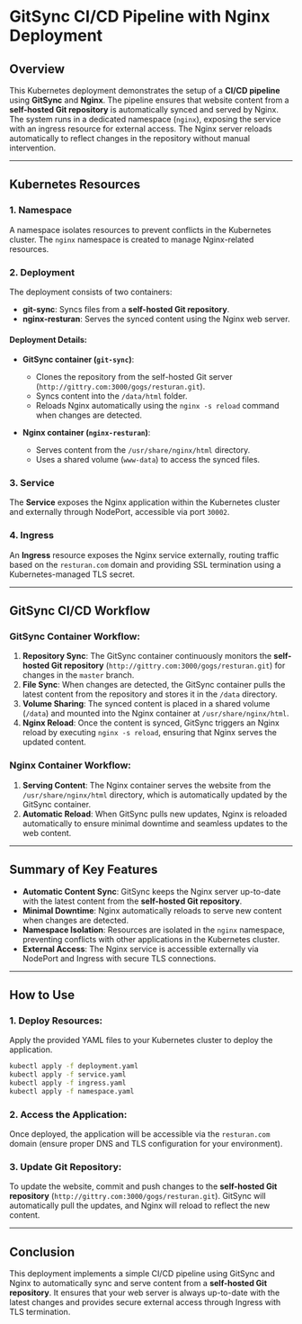 # GitSync CI/CD Pipeline with Nginx Deployment

## Overview
This Kubernetes deployment demonstrates the setup of a **CI/CD pipeline** using **GitSync** and **Nginx**. The pipeline ensures that website content from a **self-hosted Git repository** is automatically synced and served by Nginx. The system runs in a dedicated namespace (`nginx`), exposing the service with an ingress resource for external access. The Nginx server reloads automatically to reflect changes in the repository without manual intervention.

---

## Kubernetes Resources

### 1. **Namespace**
A namespace isolates resources to prevent conflicts in the Kubernetes cluster. The `nginx` namespace is created to manage Nginx-related resources.

### 2. **Deployment**
The deployment consists of two containers:
- **git-sync**: Syncs files from a **self-hosted Git repository**.
- **nginx-resturan**: Serves the synced content using the Nginx web server.

#### Deployment Details:
- **GitSync container (`git-sync`)**:
  - Clones the repository from the self-hosted Git server (`http://gittry.com:3000/gogs/resturan.git`).
  - Syncs content into the `/data/html` folder.
  - Reloads Nginx automatically using the `nginx -s reload` command when changes are detected.

- **Nginx container (`nginx-resturan`)**:
  - Serves content from the `/usr/share/nginx/html` directory.
  - Uses a shared volume (`www-data`) to access the synced files.

### 3. **Service**
The **Service** exposes the Nginx application within the Kubernetes cluster and externally through NodePort, accessible via port `30002`.

### 4. **Ingress**
An **Ingress** resource exposes the Nginx service externally, routing traffic based on the `resturan.com` domain and providing SSL termination using a Kubernetes-managed TLS secret.

---

## GitSync CI/CD Workflow

### GitSync Container Workflow:
1. **Repository Sync**: The GitSync container continuously monitors the **self-hosted Git repository** (`http://gittry.com:3000/gogs/resturan.git`) for changes in the `master` branch.
2. **File Sync**: When changes are detected, the GitSync container pulls the latest content from the repository and stores it in the `/data` directory.
3. **Volume Sharing**: The synced content is placed in a shared volume (`/data`) and mounted into the Nginx container at `/usr/share/nginx/html`.
4. **Nginx Reload**: Once the content is synced, GitSync triggers an Nginx reload by executing `nginx -s reload`, ensuring that Nginx serves the updated content.

### Nginx Container Workflow:
1. **Serving Content**: The Nginx container serves the website from the `/usr/share/nginx/html` directory, which is automatically updated by the GitSync container.
2. **Automatic Reload**: When GitSync pulls new updates, Nginx is reloaded automatically to ensure minimal downtime and seamless updates to the web content.

---

## Summary of Key Features

- **Automatic Content Sync**: GitSync keeps the Nginx server up-to-date with the latest content from the **self-hosted Git repository**.
- **Minimal Downtime**: Nginx automatically reloads to serve new content when changes are detected.
- **Namespace Isolation**: Resources are isolated in the `nginx` namespace, preventing conflicts with other applications in the Kubernetes cluster.
- **External Access**: The Nginx service is accessible externally via NodePort and Ingress with secure TLS connections.

---

## How to Use

### 1. Deploy Resources:
Apply the provided YAML files to your Kubernetes cluster to deploy the application.

```bash
kubectl apply -f deployment.yaml
kubectl apply -f service.yaml
kubectl apply -f ingress.yaml
kubectl apply -f namespace.yaml
```

### 2. Access the Application:
Once deployed, the application will be accessible via the `resturan.com` domain (ensure proper DNS and TLS configuration for your environment).

### 3. Update Git Repository:
To update the website, commit and push changes to the **self-hosted Git repository** (`http://gittry.com:3000/gogs/resturan.git`). GitSync will automatically pull the updates, and Nginx will reload to reflect the new content.

---

## Conclusion
This deployment implements a simple CI/CD pipeline using GitSync and Nginx to automatically sync and serve content from a **self-hosted Git repository**. It ensures that your web server is always up-to-date with the latest changes and provides secure external access through Ingress with TLS termination.
